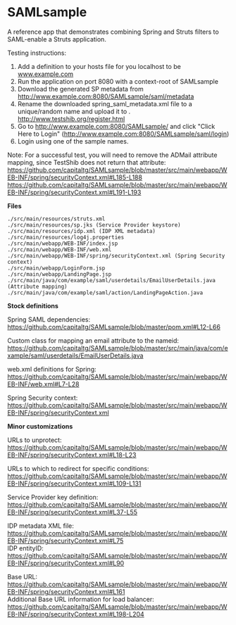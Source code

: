 # SAMLsample  
  
A reference app that demonstrates combining Spring and Struts filters to SAML-enable a Struts application.  
  
Testing instructions:
1. Add a definition to your hosts file for you localhost to be www.example.com
2. Run the application on port 8080 with a context-root of SAMLsample
3. Download the generated SP metadata from http://www.example.com:8080/SAMLsample/saml/metadata
4. Rename the downloaded spring_saml_metadata.xml file to a unique/random name and upload it to . http://www.testshib.org/register.html  
5. Go to http://www.example.com:8080/SAMLsample/ and click "Click Here to Login" (http://www.example.com:8080/SAMLsample/saml/login)  
6. Login using one of the sample names.  

Note: For a successful test, you will need to remove the ADMail attribute mapping, since TestShib does not return that attribute:  
https://github.com/capitaltg/SAMLsample/blob/master/src/main/webapp/WEB-INF/spring/securityContext.xml#L185-L188  
https://github.com/capitaltg/SAMLsample/blob/master/src/main/webapp/WEB-INF/spring/securityContext.xml#L191-L193  
  
**Files**
  
```
./src/main/resources/struts.xml
./src/main/resources/sp.jks (Service Provider keystore)
./src/main/resources/idp.xml (IDP XML metadata)
./src/main/resources/log4j.properties
./src/main/webapp/WEB-INF/index.jsp
./src/main/webapp/WEB-INF/web.xml
./src/main/webapp/WEB-INF/spring/securityContext.xml (Spring Security context)
./src/main/webapp/LoginForm.jsp
./src/main/webapp/LandingPage.jsp
./src/main/java/com/example/saml/userdetails/EmailUserDetails.java (Attribute mapping)
./src/main/java/com/example/saml/action/LandingPageAction.java
```
  
**Stock definitions**  
  
Spring SAML dependencies:  
https://github.com/capitaltg/SAMLsample/blob/master/pom.xml#L12-L66  
  
Custom class for mapping an email attribute to the nameid:  
https://github.com/capitaltg/SAMLsample/blob/master/src/main/java/com/example/saml/userdetails/EmailUserDetails.java  
  
web.xml definitions for Spring:  
https://github.com/capitaltg/SAMLsample/blob/master/src/main/webapp/WEB-INF/web.xml#L7-L28
  
Spring Security context:  
https://github.com/capitaltg/SAMLsample/blob/master/src/main/webapp/WEB-INF/spring/securityContext.xml  
  
**Minor customizations**

URLs to unprotect:  
https://github.com/capitaltg/SAMLsample/blob/master/src/main/webapp/WEB-INF/spring/securityContext.xml#L18-L23  
  
URLs to which to redirect for specific conditions:  
https://github.com/capitaltg/SAMLsample/blob/master/src/main/webapp/WEB-INF/spring/securityContext.xml#L109-L131  
  
Service Provider key definition:
https://github.com/capitaltg/SAMLsample/blob/master/src/main/webapp/WEB-INF/spring/securityContext.xml#L37-L55  
  
IDP metadata XML file: https://github.com/capitaltg/SAMLsample/blob/master/src/main/webapp/WEB-INF/spring/securityContext.xml#L75  
IDP entityID: https://github.com/capitaltg/SAMLsample/blob/master/src/main/webapp/WEB-INF/spring/securityContext.xml#L90   
  
Base URL:  
https://github.com/capitaltg/SAMLsample/blob/master/src/main/webapp/WEB-INF/spring/securityContext.xml#L161  
Additional Base URL information for load balancer: 
https://github.com/capitaltg/SAMLsample/blob/master/src/main/webapp/WEB-INF/spring/securityContext.xml#L198-L204
